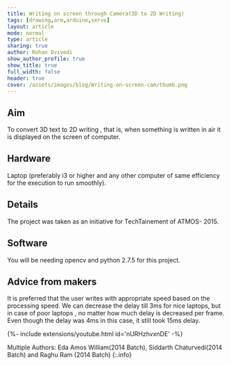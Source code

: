 ```yaml
---
title: Writing on screen through Camera(3D to 2D Writing)
tags: [drawing,arm,arduino,servo]
layout: article
mode: normal
type: article
sharing: true
author: Rohan Dvivedi
show_author_profile: true
show_title: true
full_width: false
header: true
cover: /assets/images/blog/Writing-on-screen-cam/thumb.png
---
```



## Aim
To convert 3D text to 2D writing , that is, when something is written in air it is displayed on the screen of computer.
<!--more-->
## Hardware
Laptop (preferably i3 or higher and any other computer of same efficiency for the execution to run smoothly).

## Details
The project was taken as an initiative for TechTainement of ATMOS- 2015.

## Software
You will be needing opencv and python 2.7.5 for this project.

## Advice from makers
It is preferred that the user writes with appropriate speed based on the processing speed. We can decrease the delay till 3ms for nice laptops, but in case of poor laptops , no matter how much delay is decreased per frame. Even though the delay was 4ms in this case, it still took 15ms delay.


<div>{%- include extensions/youtube.html id='nURHzhvxnDE' -%}</div>


Multiple Authors: Eda Amos William(2014 Batch), Siddarth Chaturvedi(2014 Batch) and Raghu Ram (2014 Batch) 
{:.info}